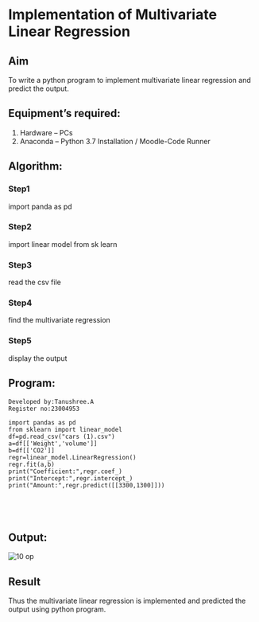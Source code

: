 # Implementation of Multivariate Linear Regression
## Aim
To write a python program to implement multivariate linear regression and predict the output.
## Equipment’s required:
1.	Hardware – PCs
2.	Anaconda – Python 3.7 Installation / Moodle-Code Runner
## Algorithm:
### Step1
import panda as pd

### Step2
import linear model from sk learn

### Step3
read the csv file

### Step4
find the multivariate regression

### Step5
display the output

## Program:
```
Developed by:Tanushree.A
Register no:23004953

import pandas as pd
from sklearn import linear_model
df=pd.read_csv("cars (1).csv")
a=df[['Weight','volume']]
b=df[['CO2']]
regr=linear_model.LinearRegression()
regr.fit(a,b)
print("Coefficient:",regr.coef_)
print("Intercept:",regr.intercept_)
print("Amount:",regr.predict([[3300,1300]]))





```
## Output:

![10 op](https://github.com/Tanug25/Multivariate-Linear-Regression/assets/138849166/a0d6ab1c-e11c-49f7-96da-d961b1f6df85)


## Result
Thus the multivariate linear regression is implemented and predicted the output using python program.

